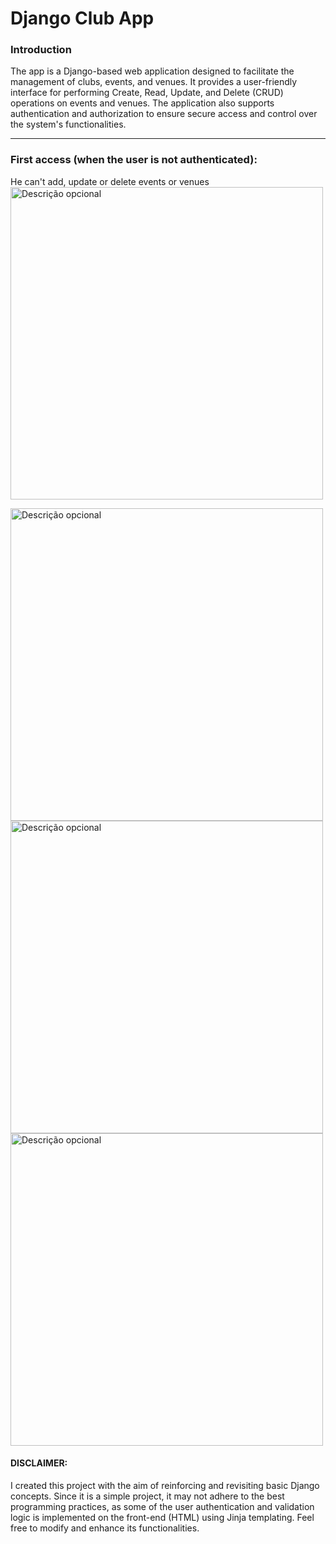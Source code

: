 # Django Club App

### Introduction

The app is a Django-based web application designed to facilitate the management of clubs, events, and venues. It provides a user-friendly interface for performing Create, Read, Update, and Delete (CRUD) operations on events and venues. The application also supports authentication and authorization to ensure secure access and control over the system's functionalities.

<hr/>

### First access (when the user is not authenticated):
He can't add, update or delete events or venues
<img src="previews/preview1.gif" alt="Descrição opcional" width="500px" />

<img src="previews/preview2.gif" alt="Descrição opcional" width="500px" />
<img src="previews/preview3.gif" alt="Descrição opcional" width="500px" />
<img src="previews/preview4.gif" alt="Descrição opcional" width="500px" />

#### DISCLAIMER:

I created this project with the aim of reinforcing and revisiting basic Django concepts. Since it is a simple project, it may not adhere to the best programming practices, as some of the user authentication and validation logic is implemented on the front-end (HTML) using Jinja templating. Feel free to modify and enhance its functionalities.


